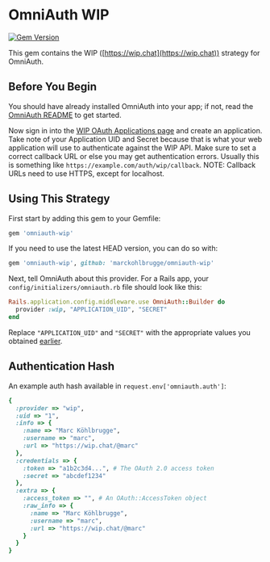 # OmniAuth WIP

[![Gem Version](https://badge.fury.io/rb/omniauth-wip.svg)](http://badge.fury.io/rb/omniauth-wip)

This gem contains the WIP ([https://wip.chat](https://wip.chat)) strategy for OmniAuth.

## Before You Begin

You should have already installed OmniAuth into your app; if not, read the [OmniAuth README](https://github.com/omniauth/omniauth) to get started.

Now sign in into the [WIP OAuth Applications page](http://wip.chat/oauth/applications) and create an application. Take note of your Application UID and Secret because that is what your web application will use to authenticate against the WIP API. Make sure to set a correct callback URL or else you may get authentication errors. Usually this is something like `https://example.com/auth/wip/callback`. NOTE: Callback URLs need to use HTTPS, except for localhost.

## Using This Strategy

First start by adding this gem to your Gemfile:

```ruby
gem 'omniauth-wip'
```

If you need to use the latest HEAD version, you can do so with:

```ruby
gem 'omniauth-wip', github: 'marckohlbrugge/omniauth-wip'
```

Next, tell OmniAuth about this provider. For a Rails app, your `config/initializers/omniauth.rb` file should look like this:

```ruby
Rails.application.config.middleware.use OmniAuth::Builder do
  provider :wip, "APPLICATION_UID", "SECRET"
end
```

Replace `"APPLICATION_UID"` and `"SECRET"` with the appropriate values you obtained [earlier](https://wip.chat/oauth/applications).


## Authentication Hash
An example auth hash available in `request.env['omniauth.auth']`:

```ruby
{
  :provider => "wip",
  :uid => "1",
  :info => {
    :name => "Marc Köhlbrugge",
    :username => "marc",
    :url => "https://wip.chat/@marc"
  },
  :credentials => {
    :token => "a1b2c3d4...", # The OAuth 2.0 access token
    :secret => "abcdef1234"
  },
  :extra => {
    :access_token => "", # An OAuth::AccessToken object
    :raw_info => {
      :name => "Marc Köhlbrugge",
      :username => "marc",
      :url => "https://wip.chat/@marc"
    }
  }
}
```
